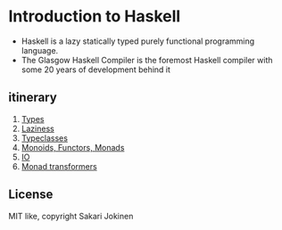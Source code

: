# Introduction to Haskell

 * Haskell is a lazy statically typed purely functional programming language.
 * The Glasgow Haskell Compiler is the foremost Haskell compiler with
   some 20 years of development behind it

## itinerary

 1. [Types](/Types.hs)
 2. [Laziness](/Evaluation.hs)
 3. [Typeclasses](/Typeclasses.hs)
 4. [Monoids, Functors, Monads](/Zoo.hs)
 5. [IO](/Io.hs)
 6. [Monad transformers](/Transformers.hs)

## License

MIT like, copyright Sakari Jokinen
